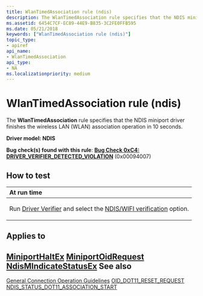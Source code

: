 ```yaml
---
title: WlanTimedAssociation rule (ndis)
description: The WlanTimedAssociation rule specifies that the NDIS miniport driver finishes the wireless LAN (WLAN) association operation in 10 seconds.
ms.assetid: 6454C7CF-EC89-44E9-B835-3C2FE0FFB595
ms.date: 05/21/2018
keywords: ["WlanTimedAssociation rule (ndis)"]
topic_type:
- apiref
api_name:
- WlanTimedAssociation
api_type:
- NA
ms.localizationpriority: medium
---
```


# WlanTimedAssociation rule (ndis)


The **WlanTimedAssociation** rule specifies that the NDIS miniport driver finishes the wireless LAN (WLAN) association operation in 10 seconds.

**Driver model: NDIS**

**Bug check(s) found with this rule**: [**Bug Check 0xC4: DRIVER\_VERIFIER\_DETECTED\_VIOLATION**](https://docs.microsoft.com/windows-hardware/drivers/debugger/bug-check-0xc4--driver-verifier-detected-violation) (0x00094007)


How to test
-----------

<table>
<colgroup>
<col width="100%" />
</colgroup>
<thead>
<tr class="header">
<th align="left">At run time</th>
</tr>
</thead>
<tbody>
<tr class="odd">
<td align="left"><p>Run <a href="https://docs.microsoft.com/windows-hardware/drivers/devtest/driver-verifier" data-raw-source="[Driver Verifier](https://docs.microsoft.com/windows-hardware/drivers/devtest/driver-verifier)">Driver Verifier</a> and select the <a href="https://docs.microsoft.com/windows-hardware/drivers/devtest/ndis-wifi-verification" data-raw-source="[NDIS/WIFI verification](https://docs.microsoft.com/windows-hardware/drivers/devtest/ndis-wifi-verification)">NDIS/WIFI verification</a> option.</p></td>
</tr>
</tbody>
</table>

 

Applies to
----------

[**MiniportHaltEx**](https://docs.microsoft.com/windows-hardware/drivers/ddi/ndis/nc-ndis-miniport_halt)
[**MiniportOidRequest**](https://docs.microsoft.com/windows-hardware/drivers/ddi/ndis/nc-ndis-miniport_oid_request)
[**NdisMIndicateStatusEx**](https://docs.microsoft.com/windows-hardware/drivers/ddi/ndis/nf-ndis-ndismindicatestatusex)
See also
--------

[General Connection Operation Guidelines](https://docs.microsoft.com/windows-hardware/drivers/network/general-connection-operation-guidelines)
[OID\_DOT11\_RESET\_REQUEST](https://docs.microsoft.com/windows-hardware/drivers/network/oid-dot11-reset-request)
[NDIS\_STATUS\_DOT11\_ASSOCIATION\_START](https://docs.microsoft.com/windows-hardware/drivers/network/ndis-status-dot11-association-start)
 

 





